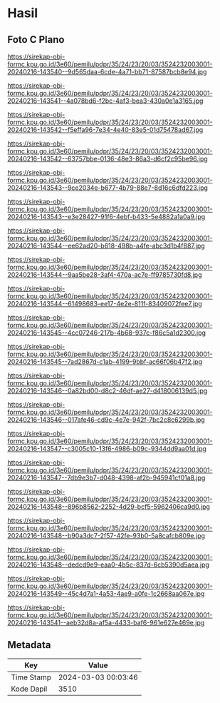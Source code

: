 # Hasil

## Foto C Plano

https://sirekap-obj-formc.kpu.go.id/3e60/pemilu/pdpr/35/24/23/20/03/3524232003001-20240216-143540--9d565daa-6cde-4a71-bb71-87587bcb8e94.jpg

https://sirekap-obj-formc.kpu.go.id/3e60/pemilu/pdpr/35/24/23/20/03/3524232003001-20240216-143541--4a078bd6-f2bc-4af3-bea3-430a0e1a3165.jpg

https://sirekap-obj-formc.kpu.go.id/3e60/pemilu/pdpr/35/24/23/20/03/3524232003001-20240216-143542--f5effa96-7e34-4e40-83e5-01d75478ad67.jpg

https://sirekap-obj-formc.kpu.go.id/3e60/pemilu/pdpr/35/24/23/20/03/3524232003001-20240216-143542--63757bbe-0136-48e3-86a3-d6cf2c95be96.jpg

https://sirekap-obj-formc.kpu.go.id/3e60/pemilu/pdpr/35/24/23/20/03/3524232003001-20240216-143543--9ce2034e-b677-4b79-88e7-8d16c6dfd223.jpg

https://sirekap-obj-formc.kpu.go.id/3e60/pemilu/pdpr/35/24/23/20/03/3524232003001-20240216-143543--e3e28427-91f6-4ebf-b433-5e4882a1a0a9.jpg

https://sirekap-obj-formc.kpu.go.id/3e60/pemilu/pdpr/35/24/23/20/03/3524232003001-20240216-143544--ee62ad20-b618-498b-a4fe-abc3d1b4f887.jpg

https://sirekap-obj-formc.kpu.go.id/3e60/pemilu/pdpr/35/24/23/20/03/3524232003001-20240216-143544--9aa5be28-3af4-470a-ac7e-ff9785730fd8.jpg

https://sirekap-obj-formc.kpu.go.id/3e60/pemilu/pdpr/35/24/23/20/03/3524232003001-20240216-143544--61498683-ee17-4e2e-811f-83409072fee7.jpg

https://sirekap-obj-formc.kpu.go.id/3e60/pemilu/pdpr/35/24/23/20/03/3524232003001-20240216-143545--4cc07246-217b-4b68-937c-f86c5a1d2300.jpg

https://sirekap-obj-formc.kpu.go.id/3e60/pemilu/pdpr/35/24/23/20/03/3524232003001-20240216-143545--7ad2867d-c1ab-4199-9bbf-ac66f06b47f2.jpg

https://sirekap-obj-formc.kpu.go.id/3e60/pemilu/pdpr/35/24/23/20/03/3524232003001-20240216-143546--0a82bd00-d8c2-46df-ae27-d418006139d5.jpg

https://sirekap-obj-formc.kpu.go.id/3e60/pemilu/pdpr/35/24/23/20/03/3524232003001-20240216-143546--017afe46-cd9c-4e7e-942f-7bc2c8c6299b.jpg

https://sirekap-obj-formc.kpu.go.id/3e60/pemilu/pdpr/35/24/23/20/03/3524232003001-20240216-143547--c3005c10-13f6-4986-b09c-9344dd9aa01d.jpg

https://sirekap-obj-formc.kpu.go.id/3e60/pemilu/pdpr/35/24/23/20/03/3524232003001-20240216-143547--7db9e3b7-d048-4398-af2b-945941cf01a8.jpg

https://sirekap-obj-formc.kpu.go.id/3e60/pemilu/pdpr/35/24/23/20/03/3524232003001-20240216-143548--896b8562-2252-4d29-bcf5-5962406ca9d0.jpg

https://sirekap-obj-formc.kpu.go.id/3e60/pemilu/pdpr/35/24/23/20/03/3524232003001-20240216-143548--b90a3dc7-2f57-42fe-93b0-5a8cafcb809e.jpg

https://sirekap-obj-formc.kpu.go.id/3e60/pemilu/pdpr/35/24/23/20/03/3524232003001-20240216-143548--dedcd9e9-eaa0-4b5c-837d-6cb5390d5aea.jpg

https://sirekap-obj-formc.kpu.go.id/3e60/pemilu/pdpr/35/24/23/20/03/3524232003001-20240216-143549--45c4d7a1-4a53-4ae9-a0fe-1c2668aa067e.jpg

https://sirekap-obj-formc.kpu.go.id/3e60/pemilu/pdpr/35/24/23/20/03/3524232003001-20240216-143541--aeb32d8a-af5a-4433-baf6-961e627e469e.jpg


## Metadata

| Key        | Value               |
| ---------- | ------------------- |
| Time Stamp | 2024-03-03 00:03:46 |
| Kode Dapil | 3510                |



